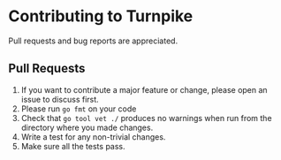 Contributing to Turnpike
===

Pull requests and bug reports are appreciated.

Pull Requests
---

1. If you want to contribute a major feature or change, please open an issue to
   discuss first.
2. Please run `go fmt` on your code
3. Check that `go tool vet ./` produces no warnings when run from the directory
   where you made changes.
4. Write a test for any non-trivial changes.
5. Make sure all the tests pass.
